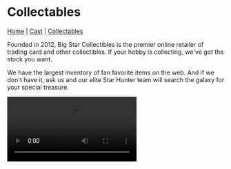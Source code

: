 # Collectables

[Home](index.md) | [Cast](Cast.md) | [Collectables](Collectables.md)


Founded in 2012, Big Star Collectibles is the premier online retailer of trading card and other collectibles. If your hobby is collecting, we've got the stock you want.

We have the largest inventory of fan favorite items on the web. And if we don't have it, ask us and our elite Star Hunter team will search the galaxy for your special treasure.

<video src="images/video.mp4" controls>
</videos>

{% include disc.html %}